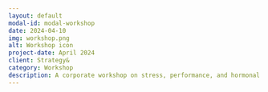 ```yaml
---
layout: default
modal-id: modal-workshop
date: 2024-04-10
img: workshop.png
alt: Workshop icon
project-date: April 2024
client: Strategy&
category: Workshop
description: A corporate workshop on stress, performance, and hormonal health.
---
```

